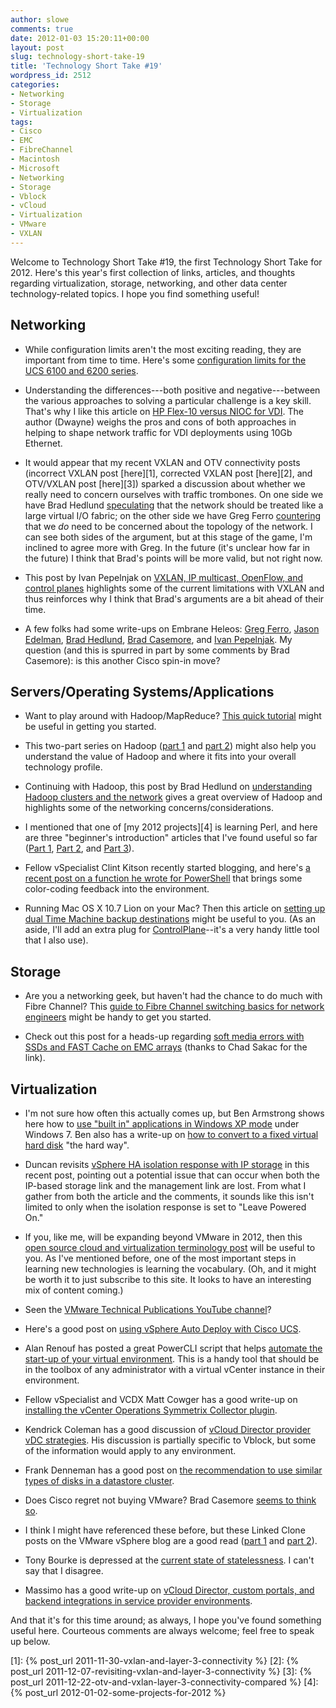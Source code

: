 ```yaml
---
author: slowe
comments: true
date: 2012-01-03 15:20:11+00:00
layout: post
slug: technology-short-take-19
title: 'Technology Short Take #19'
wordpress_id: 2512
categories:
- Networking
- Storage
- Virtualization
tags:
- Cisco
- EMC
- FibreChannel
- Macintosh
- Microsoft
- Networking
- Storage
- Vblock
- vCloud
- Virtualization
- VMware
- VXLAN
---
```


Welcome to Technology Short Take #19, the first Technology Short Take for 2012. Here's this year's first collection of links, articles, and thoughts regarding virtualization, storage, networking, and other data center technology-related topics. I hope you find something useful!

## Networking

* While configuration limits aren't the most exciting reading, they are important from time to time. Here's some [configuration limits for the UCS 6100 and 6200 series](http://www.cisco.com/en/US/docs/unified_computing/ucs/sw/configuration_limits/2.0/b_UCS_Configuration_Limits_2_0.html).

* Understanding the differences---both positive and negative---between the various approaches to solving a particular challenge is a key skill. That's why I like this article on [HP Flex-10 versus NIOC for VDI](http://bladesmadesimple.com/2011/12/hp-flex-10-vs-vmware-vsphere-network-io-control-for-vdi-2/). The author (Dwayne) weighs the pros and cons of both approaches in helping to shape network traffic for VDI deployments using 10Gb Ethernet.

* It would appear that my recent VXLAN and OTV connectivity posts (incorrect VXLAN post [here][1], corrected VXLAN post [here][2], and OTV/VXLAN post [here][3]) sparked a discussion about whether we really need to concern ourselves with traffic trombones. On one side we have Brad Hedlund [speculating](http://bradhedlund.com/2011/12/22/on-optimizing-traffic-for-network-virtualization/) that the network should be treated like a large virtual I/O fabric; on the other side we have Greg Ferro [countering](http://etherealmind.com/responding-on-optimizing-traffic-for-network-virtualization/) that we _do_ need to be concerned about the topology of the network. I can see both sides of the argument, but at this stage of the game, I'm inclined to agree more with Greg. In the future (it's unclear how far in the future) I think that Brad's points will be more valid, but not right now.

* This post by Ivan Pepelnjak on [VXLAN, IP multicast, OpenFlow, and control planes](http://blog.ioshints.info/2011/12/vxlan-ip-multicast-openflow-and-control.html) highlights some of the current limitations with VXLAN and thus reinforces why I think that Brad's arguments are a bit ahead of their time.

* A few folks had some write-ups on Embrane Heleos: [Greg Ferro](http://etherealmind.com/scaling-virtual-appliances-embrane/), [Jason Edelman](http://www.jedelman.com/1/post/2011/12/embrane-heleos-great-pricing-model.html), [Brad Hedlund](http://bradhedlund.com/2011/12/12/first-take-on-embrane-heleos/), [Brad Casemore](http://nerdtwilight.wordpress.com/2011/12/12/embrane-emerges-from-stealth-brings-heleos-to-light/), and [Ivan Pepelnjak](http://www.ipspace.net/Embrane_heleos:_scale-out_distributed_virtual_appliance). My question (and this is spurred in part by some comments by Brad Casemore): is this another Cisco spin-in move?

## Servers/Operating Systems/Applications

* Want to play around with Hadoop/MapReduce? [This quick tutorial](http://www.commoncrawl.org/mapreduce-for-the-masses/) might be useful in getting you started.

* This two-part series on Hadoop ([part 1](http://blogs.cisco.com/datacenter/why-hadoop-part-1/) and [part 2](http://blogs.cisco.com/datacenter/why-hadoop-part-2/)) might also help you understand the value of Hadoop and where it fits into your overall technology profile.

* Continuing with Hadoop, this post by Brad Hedlund on [understanding Hadoop clusters and the network](http://bradhedlund.com/2011/09/10/understanding-hadoop-clusters-and-the-network/) gives a great overview of Hadoop and highlights some of the networking concerns/considerations.

* I mentioned that one of [my 2012 projects][4] is learning Perl, and here are three "beginner's introduction" articles that I've found useful so far ([Part 1](http://www.perl.com/pub/2008/04/23/a-beginners-introduction-to-perl-510.html), [Part 2](http://www.perl.com/pub/2008/05/07/beginners-introduction-to-perl-510-part-2.html), and [Part 3](http://news.oreilly.com/2008/06/a-beginners-introduction-to-pe.html)).

* Fellow vSpecialist Clint Kitson recently started blogging, and here's [a recent post on a function he wrote for PowerShell](http://velemental.com/2012/01/03/rubbing-a-bit-of-linux-init-into-powershell/) that brings some color-coding feedback into the environment.

* Running Mac OS X 10.7 Lion on your Mac? Then this article on [setting up dual Time Machine backup destinations](http://geekyschmidt.com/2011/12/29/dual-time-machine-wielding-backups) might be useful to you. (As an aside, I'll add an extra plug for [ControlPlane](http://controlplane.dustinrue.com/)--it's a very handy little tool that I also use).

## Storage

* Are you a networking geek, but haven't had the chance to do much with Fibre Channel? This [guide to Fibre Channel switching basics for network engineers](http://routerjockey.com/2011/12/23/mds-fiber-channel-switching-basics-for-network-engineers/) might be handy to get you started.

* Check out this post for a heads-up regarding [soft media errors with SSDs and FAST Cache on EMC arrays](http://emcsan.wordpress.com/2011/12/15/problem-with-soft-media-errors-on-ssd-drives-and-fastcache/) (thanks to Chad Sakac for the link).

## Virtualization

* I'm not sure how often this actually comes up, but Ben Armstrong shows here how to [use "built in" applications in Windows XP mode](http://blogs.msdn.com/b/virtual_pc_guy/archive/2011/12/22/using-built-in-applications-with-windows-xp-mode.aspx) under Windows 7. Ben also has a write-up on [how to convert to a fixed virtual hard disk](http://blogs.msdn.com/b/virtual_pc_guy/archive/2011/12/29/converting-to-a-fixed-virtual-hard-disk-the-hard-way.aspx) "the hard way".

* Duncan revisits [vSphere HA isolation response with IP storage](http://www.yellow-bricks.com/2011/12/15/vsphere-ha-isolation-response-when-using-ip-storage/) in this recent post, pointing out a potential issue that can occur when both the IP-based storage link and the management link are lost. From what I gather from both the article and the comments, it sounds like this isn't limited to only when the isolation response is set to "Leave Powered On."

* If you, like me, will be expanding beyond VMware in 2012, then this [open source cloud and virtualization terminology post](http://www.siliconloons.com/?p=71) will be useful to you. As I've mentioned before, one of the most important steps in learning new technologies is learning the vocabulary. (Oh, and it might be worth it to just subscribe to this site. It looks to have an interesting mix of content coming.)

* Seen the [VMware Technical Publications YouTube channel](http://www.youtube.com/user/VMwareTechPubs)?

* Here's a good post on [using vSphere Auto Deploy with Cisco UCS](http://infrastructureadventures.com/2011/12/11/scaling-vmware-deployments-with-cisco-ucs-and-vmware-auto-deploy/).

* Alan Renouf has posted a great PowerCLI script that helps [automate the start-up of your virtual environment](http://www.virtu-al.net/2011/12/14/vm-start-up-script/). This is a handy tool that should be in the toolbox of any administrator with a virtual vCenter instance in their environment.

* Fellow vSpecialist and VCDX Matt Cowger has a good write-up on [installing the vCenter Operations Symmetrix Collector plugin](http://blog.cowger.us/2011/12/22/installing-the-vcops-symmetrix-collector-plugin/).

* Kendrick Coleman has a good discussion of [vCloud Director provider vDC strategies](http://www.kendrickcoleman.com/index.php?/Tech-Blog/rethinking-your-vcloud-director-provider-vdc-strategy-with-vblock.html). His discussion is partially specific to Vblock, but some of the information would apply to any environment.

* Frank Denneman has a good post on [the recommendation to use similar types of disks in a datastore cluster](http://frankdenneman.nl/2012/01/impact-of-load-balancing-on-datastore-cluster-configuration/).

* Does Cisco regret not buying VMware? Brad Casemore [seems to think so](http://nerdtwilight.wordpress.com/2011/12/13/reflecting-on-the-big-acquisition-cisco-didnt-make/).

* I think I might have referenced these before, but these Linked Clone posts on the VMware vSphere blog are a good read ([part 1](http://blogs.vmware.com/vsphere/2011/11/linked-clones-part-1-fast-provisioning-in-vcloud-director-15.html) and [part 2](http://blogs.vmware.com/vsphere/2011/11/linked-clones-part-2-desktop-provisioning-in-vmware-view-50.html)).

* Tony Bourke is depressed at the [current state of statelessness](http://datacenteroverlords.com/2012/01/03/depressingstate-of-stateleness/). I can't say that I disagree.

* Massimo has a good write-up on [vCloud Director, custom portals, and backend integrations in service provider environments](http://blogs.vmware.com/vcloud/2011/11/vcd-custom-portals-and-backend-integrations-in-a-service-provider-environment.html).

And that it's for this time around; as always, I hope you've found something useful here. Courteous comments are always welcome; feel free to speak up below.

[1]: {% post_url 2011-11-30-vxlan-and-layer-3-connectivity %}
[2]: {% post_url 2011-12-07-revisiting-vxlan-and-layer-3-connectivity %}
[3]: {% post_url 2011-12-22-otv-and-vxlan-layer-3-connectivity-compared %}
[4]: {% post_url 2012-01-02-some-projects-for-2012 %}
